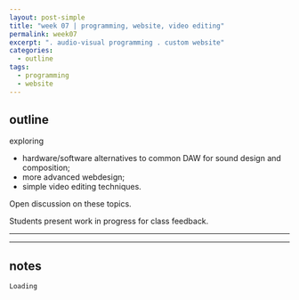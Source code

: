 ```yaml
---
layout: post-simple
title: "week 07 | programming, website, video editing"
permalink: week07
excerpt: ". audio-visual programming . custom website"
categories:
  - outline
tags:
  - programming
  - website
---
```


## outline

exploring

* hardware/software alternatives to common DAW for sound design and composition;
* more advanced webdesign;
* simple video editing techniques.

Open discussion on these topics.

Students present work in progress for class feedback.

---
---

## notes

`Loading`
